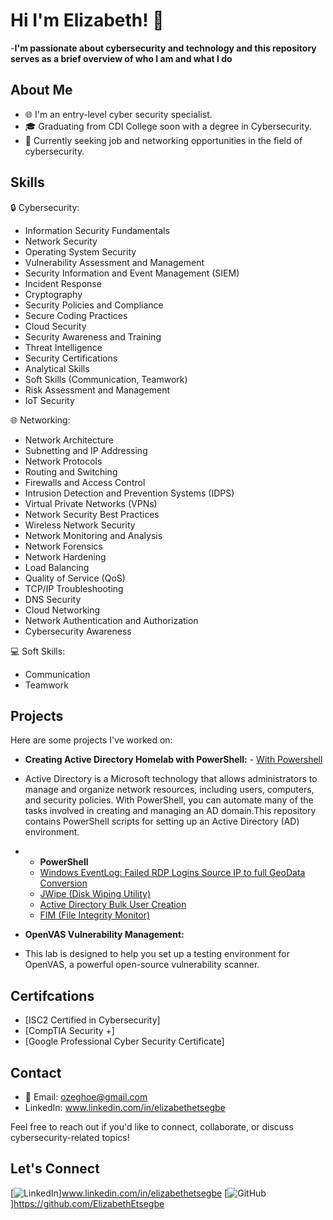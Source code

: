 # Hi I'm Elizabeth! 👋
 
-<b>I'm passionate about cybersecurity and technology and this repository serves as a brief overview of who I am and what I do</b>

## About Me

- 🌐 I'm an entry-level cyber security specialist.
- 🎓 Graduating from CDI College soon with a degree in Cybersecurity.
- 💼 Currently seeking job and networking opportunities in the field of cybersecurity.

## Skills

🔒 Cybersecurity:
- Information Security Fundamentals
- Network Security
- Operating System Security
- Vulnerability Assessment and Management
- Security Information and Event Management (SIEM)
- Incident Response
- Cryptography
- Security Policies and Compliance
- Secure Coding Practices
- Cloud Security
- Security Awareness and Training
- Threat Intelligence
- Security Certifications
- Analytical Skills
- Soft Skills (Communication, Teamwork)
- Risk Assessment and Management
- IoT Security


🌐 Networking:
- Network Architecture
- Subnetting and IP Addressing
- Network Protocols
- Routing and Switching
- Firewalls and Access Control
- Intrusion Detection and Prevention Systems (IDPS)
- Virtual Private Networks (VPNs)
- Network Security Best Practices
- Wireless Network Security
- Network Monitoring and Analysis
- Network Forensics
- Network Hardening
- Load Balancing
- Quality of Service (QoS)
- TCP/IP Troubleshooting
- DNS Security
- Cloud Networking
- Network Authentication and Authorization
- Cybersecurity Awareness

  
💻 Soft Skills:
- Communication
- Teamwork

## Projects

Here are some projects I've worked on:

- **Creating Active Directory Homelab with PowerShell:** - [With Powershell](https://github.com/joshmadakor1/Algorithms-Practice)
- Active Directory is a Microsoft technology that allows administrators to manage and organize network resources, including users, computers, and security policies. With PowerShell, you can automate many of the tasks involved in creating and managing an AD domain.This repository contains PowerShell scripts for setting up an Active Directory (AD) environment.
- - <b>PowerShell</b>
  - [Windows EventLog: Failed RDP Logins Source IP to full GeoData Conversion](https://github.com/joshmadakor1/Sentinel-Lab)
  - [JWipe (Disk Wiping Utility)](https://github.com/joshmadakor1/Jwipe.PowerShell)
  - [Active Directory Bulk User Creation](https://github.com/joshmadakor1/AD_PS)
  - [FIM (File Integrity Monitor)](https://github.com/joshmadakor1/PowerShell-Integrity-FIM)



- **OpenVAS Vulnerability Management:**
- This lab is designed to help you set up a testing environment for OpenVAS, a powerful open-source vulnerability scanner.

<h2>Certifcations</h2>

- [ISC2 Certified in Cybersecurity]
- [CompTIA Security +]
- [Google Professional Cyber Security Certificate]

## Contact

- 📧 Email: ozeghoe@gmail.com
- LinkedIn: www.linkedin.com/in/elizabethetsegbe

Feel free to reach out if you'd like to connect, collaborate, or discuss cybersecurity-related topics!

## Let's Connect

[![LinkedIn](https://img.shields.io/badge/-LinkedIn-blue?style=flat&logo=linkedin)]www.linkedin.com/in/elizabethetsegbe
[![GitHub](https://img.shields.io/badge/-GitHub-black?style=flat&logo=github)]https://github.com/ElizabethEtsegbe

<!---
CyberBerrywhiz/CyberBerrywhiz is a ✨ special ✨ repository because its `README.md` (this file) appears on your GitHub profile.
You can click the Preview link to take a look at your changes.
--->


